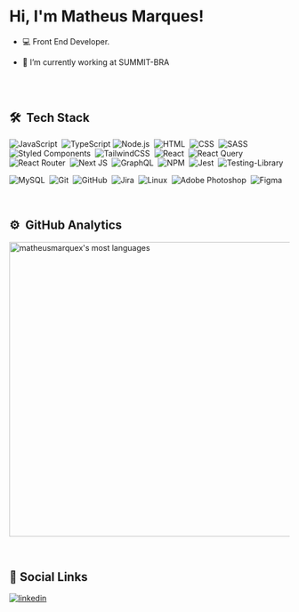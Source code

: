 <!--  <img align="right" height="590em" src="https://raw.githubusercontent.com/gist/matheusmarquex/d6a887ac2d42fc53a4490a1a252eec19/raw/255d37f15fbf8f47cdad7f22bab75733194b1e49/githubcard.svg"/> -->
<h1 align="left">Hi, I'm Matheus Marques!</h1>
<!-- <p align="left"> <img src="https://komarev.com/ghpvc/?username=matheusmarquex&color=yellow" alt="Profile views" /> </p> -->

- 💻 Front End Developer.

- 🏢 I’m currently working at SUMMIT-BRA
<!-- - 👨‍💻 All of my projects are available at [matheusmarquex.dev](https://matheusmarquex.dev) -->
<br><br>

## 🛠 &nbsp;Tech Stack

![JavaScript](https://img.shields.io/badge/-JavaScript-000000?style=flat&logo=javascript&logoColor=white)&nbsp;
![TypeScript](https://img.shields.io/badge/typescript-000000?style=flat&logo=typescript&logoColor=white)
![Node.js](https://img.shields.io/badge/-Node.js-000000?style=flat&logo=node.js&logoColor=white)&nbsp;
![HTML](https://img.shields.io/badge/-HTML-000000?style=flat&logo=HTML5&logoColor=white)&nbsp;
![CSS](https://img.shields.io/badge/-CSS-000000?style=flat&logo=CSS3&logoColor=1572B6&logoColor=white)&nbsp;
![SASS](https://img.shields.io/badge/-SASS-000000?style=flat&logo=SASS&logoColor=white)&nbsp;
![Styled Components](https://img.shields.io/badge/styled--components-000000?style=flat&logo=styled-components&logoColor=white)&nbsp;
![TailwindCSS](https://img.shields.io/badge/tailwindcss-000000?style=flat&logo=tailwind-css&logoColor=white)&nbsp;
![React](https://img.shields.io/badge/-React-000000?style=flat&logo=react&logoColor=white)&nbsp;
![React Query](https://img.shields.io/badge/-React%20Query-000000?style=flat&logo=react%20query&logoColor=white)&nbsp;
![React Router](https://img.shields.io/badge/React_Router-000000?style=flat&logo=react-router&logoColor=white)&nbsp;
![Next JS](https://img.shields.io/badge/Next-black?style=flat&logo=next.js)&nbsp;
![GraphQL](https://img.shields.io/badge/-GraphQL-000000?style=flat&logo=graphql&logoColor=white)&nbsp;
![NPM](https://img.shields.io/badge/NPM-000000?style=flat&logo=&logoColor=white)&nbsp;
![Jest](https://img.shields.io/badge/-jest-000000?style=flat&logo=jest&logoColor=white)&nbsp;
![Testing-Library](https://img.shields.io/badge/-TestingLibrary-000000?style=flat&logo=testing-library&logoColor=white)&nbsp;
<!-- ![Spring](https://img.shields.io/badge/spring-%236DB33F.svg?style=flat&logo=spring&logoColor=white) -->
![MySQL](https://img.shields.io/badge/mysql-000000?style=flat&logo=mysql&logoColor=white)&nbsp;
![Git](https://img.shields.io/badge/-Git-000000?style=flat&logo=git&logoColor=white)&nbsp;
![GitHub](https://img.shields.io/badge/-GitHub-000000?style=flat&logo=github&logoColor=white)&nbsp;
![Jira](https://img.shields.io/badge/jira-000000?style=flat&logo=jira&logoColor=white)&nbsp;
![Linux](https://img.shields.io/badge/Linux-000000?style=flat&logo=linux&logoColor=white)&nbsp;
![Adobe Photoshop](https://img.shields.io/badge/adobe%20photoshop-000000?style=flat&logo=adobe%20photoshop&logoColor=white)&nbsp;
![Figma](https://img.shields.io/badge/figma-000000?style=flat&logo=figma&logoColor=white)&nbsp;



<br>

## ⚙️ &nbsp;GitHub Analytics

<p align="left">
<!-- <img width="530em" src="https://github-readme-stats.vercel.app/api/top-langs/?username=matheusmarquex&layout=compact&theme=react" alt="matheusmarquex's most languages"/> -->
<img width="530em" src="https://github-readme-stats.vercel.app/api/top-langs/?username=matheusmarquex&layout=compact&theme=github_dark" alt="matheusmarquex's most languages"/>
</p>

<br>

## 📲&nbsp;Social Links

<p align="left">
<a href="https://linkedin.com/in/matheusmarquex" target="_blank">
  <img align="center" src="https://img.shields.io/badge/-matheusmarquex-000000?style=flat&logo=linkedin" alt="linkedin"/>
</a>
</p>
